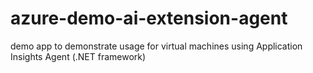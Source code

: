 # azure-demo-ai-extension-agent
demo app to demonstrate usage for virtual machines using Application Insights Agent (.NET framework)
